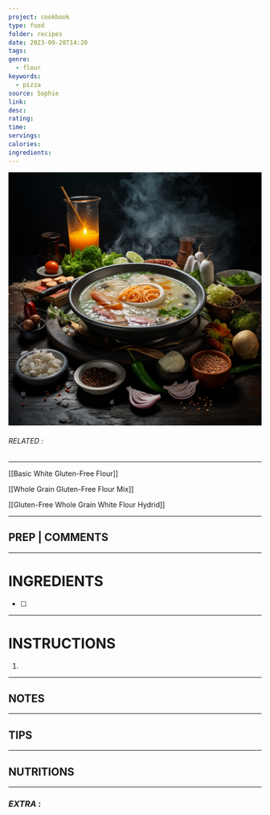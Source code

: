 ```yaml
---
project: cookbook
type: food
folder: recipes
date: 2023-09-28T14:20
tags: 
genre:
  - flour
keywords:
  - pizza
source: Sophie
link: 
desc: 
rating: 
time: 
servings: 
calories: 
ingredients:
---
```


![IMAGE](_default.png)

###### *RELATED* : 
---
[[Basic White Gluten-Free Flour]]

[[Whole Grain Gluten-Free Flour Mix]]

[[Gluten-Free Whole Grain White Flour Hydrid]]

---
## PREP | COMMENTS



---
# INGREDIENTS

- [ ] 

---
# INSTRUCTIONS

1. 

---
## NOTES



---
## TIPS



---
## NUTRITIONS



---
### *EXTRA* :



